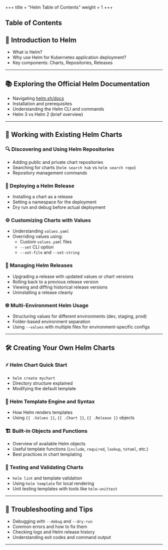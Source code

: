+++
title = "Helm Table of Contents"
weight = 1
+++

## Table of Contents

## 📌 Introduction to Helm

- What is Helm?
- Why use Helm for Kubernetes application deployment?
- Key components: Charts, Repositories, Releases

---

## 📚 Exploring the Official Helm Documentation

- Navigating [helm.sh/docs](https://helm.sh/docs/)
- Installation and prerequisites
- Understanding the Helm CLI and commands
- Helm 3 vs Helm 2 (brief overview)

---

## 🧩 Working with Existing Helm Charts

### 🔍 Discovering and Using Helm Repositories

- Adding public and private chart repositories
- Searching for charts (`helm search hub` vs `helm search repo`)
- Repository management commands

### 🚀 Deploying a Helm Release

- Installing a chart as a release
- Setting a namespace for the deployment
- Dry run and debug before actual deployment

### ⚙️ Customizing Charts with Values

- Understanding `values.yaml`
- Overriding values using:
  - Custom `values.yaml` files
  - `--set` CLI option
  - `--set-file` and `--set-string`

### 🔁 Managing Helm Releases

- Upgrading a release with updated values or chart versions
- Rolling back to a previous release version
- Viewing and diffing historical release versions
- Uninstalling a release cleanly

### 🌐 Multi-Environment Helm Usage

- Structuring values for different environments (dev, staging, prod)
- Folder-based environment separation
- Using `--values` with multiple files for environment-specific configs

---

## 🛠️ Creating Your Own Helm Charts

### ⚡ Helm Chart Quick Start

- `helm create mychart`
- Directory structure explained
- Modifying the default template

### 🧬 Helm Template Engine and Syntax

- How Helm renders templates
- Using `{{ .Values }}`, `{{ .Chart }}`, `{{ .Release }}` objects

### 🏗 Built-in Objects and Functions

- Overview of available Helm objects
- Useful template functions (`include`, `required`, `lookup`, `toYaml`, etc.)
- Best practices in chart templating

### 🧪 Testing and Validating Charts

- `helm lint` and template validation
- Using `helm template` for local rendering
- Unit testing templates with tools like `helm-unittest`

---

## 🧰 Troubleshooting and Tips

- Debugging with `--debug` and `--dry-run`
- Common errors and how to fix them
- Checking logs and Helm release history
- Understanding exit codes and command output

---

